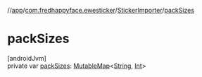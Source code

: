 //[app](../../../index.md)/[com.fredhappyface.ewesticker](../index.md)/[StickerImporter](index.md)/[packSizes](pack-sizes.md)

# packSizes

[androidJvm]\
private var [packSizes](pack-sizes.md): [MutableMap](https://kotlinlang.org/api/latest/jvm/stdlib/kotlin.collections/-mutable-map/index.html)&lt;[String](https://kotlinlang.org/api/latest/jvm/stdlib/kotlin/-string/index.html), [Int](https://kotlinlang.org/api/latest/jvm/stdlib/kotlin/-int/index.html)&gt;
